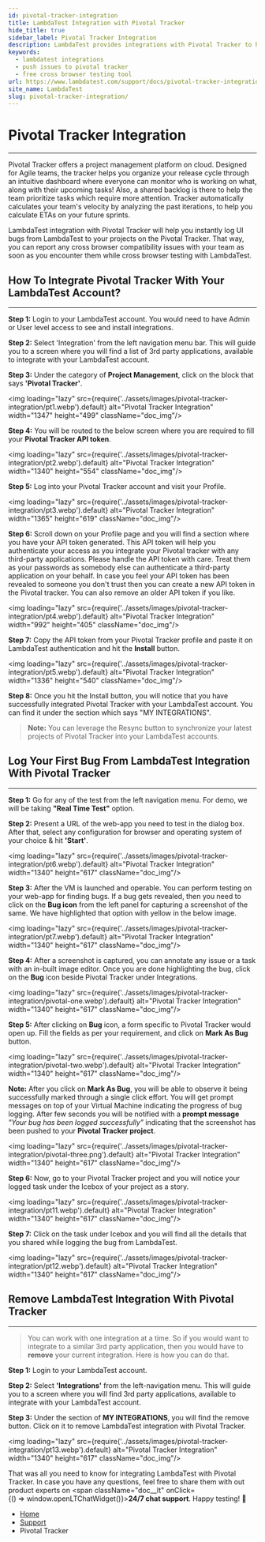 ```yaml
---
id: pivotal-tracker-integration
title: LambdaTest Integration with Pivotal Tracker
hide_title: true
sidebar_label: Pivotal Tracker Integration
description: LambdaTest provides integrations with Pivotal Tracker to help you log bugs directly from the middle of your test session on LambdaTest to your Pivotal Tracker.
keywords:
  - lambdatest integrations
  - push issues to pivotal tracker
  - free cross browser testing tool
url: https://www.lambdatest.com/support/docs/pivotal-tracker-integration/
site_name: LambdaTest
slug: pivotal-tracker-integration/
---
```


<script type="application/ld+json"
      dangerouslySetInnerHTML={{ __html: JSON.stringify({
       "@context": "https://schema.org",
        "@type": "BreadcrumbList",
        "itemListElement": [{
          "@type": "ListItem",
          "position": 1,
          "name": "LambdaTest",
          "item": "https://www.lambdatest.com"
        },{
          "@type": "ListItem",
          "position": 2,
          "name": "Support",
          "item": "https://www.lambdatest.com/support/docs/"
        },{
          "@type": "ListItem",
          "position": 3,
          "name": "Pivotal Tracker Integration",
          "item": "https://www.lambdatest.com/support/docs/pivotal-tracker-integration/"
        }]
      })
    }}
></script>

# Pivotal Tracker Integration

* * *

Pivotal Tracker offers a project management platform on cloud. Designed for Agile teams, the tracker helps you organize your release cycle through an intuitive dashboard where everyone can monitor who is working on what, along with their upcoming tasks! Also, a shared backlog is there to help the team prioritize tasks which require more attention. Tracker automatically calculates your team's velocity by analyzing the past iterations, to help you calculate ETAs on your future sprints.

LambdaTest integration with Pivotal Tracker will help you instantly log UI bugs from LambdaTest to your projects on the Pivotal Tracker. That way, you can report any cross browser compatibility issues with your team as soon as you encounter them while cross browser testing with LambdaTest.

## How To Integrate Pivotal Tracker With Your LambdaTest Account?

* * *

**Step 1:** Login to your LambdaTest account. You would need to have Admin or User level access to see and install integrations.

**Step 2:** Select 'Integration' from the left navigation menu bar. This will guide you to a screen where you will find a list of 3rd party applications, available to integrate with your LambdaTest account.

**Step 3:** Under the category of **Project Management**, click on the block that says **'Pivotal Tracker'**.

<img loading="lazy" src={require('../assets/images/pivotal-tracker-integration/pt1.webp').default} alt="Pivotal Tracker Integration" width="1347" height="499" className="doc_img"/>

**Step 4:** You will be routed to the below screen where you are required to fill your **Pivotal Tracker API token**.

<img loading="lazy" src={require('../assets/images/pivotal-tracker-integration/pt2.webp').default} alt="Pivotal Tracker Integration" width="1340" height="554" className="doc_img"/>

**Step 5:** Log into your Pivotal Tracker account and visit your Profile.

<img loading="lazy" src={require('../assets/images/pivotal-tracker-integration/pt3.webp').default} alt="Pivotal Tracker Integration" width="1365" height="619" className="doc_img"/>

**Step 6:** Scroll down on your Profile page and you will find a section where you have your API token generated. This API token will help you authenticate your access as you integrate your Pivotal tracker with any third-party applications. Please handle the API token with care. Treat them as your passwords as somebody else can authenticate a third-party application on your behalf. In case you feel your API token has been revealed to someone you don't trust then you can create a new API token in the Pivotal tracker. You can also remove an older API token if you like.

<img loading="lazy" src={require('../assets/images/pivotal-tracker-integration/pt4.webp').default} alt="Pivotal Tracker Integration" width="992" height="405" className="doc_img"/>

**Step 7:** Copy the API token from your Pivotal Tracker profile and paste it on LambdaTest authentication and hit the **Install** button.

<img loading="lazy" src={require('../assets/images/pivotal-tracker-integration/pt5.webp').default} alt="Pivotal Tracker Integration" width="1336" height="540" className="doc_img"/>

**Step 8:** Once you hit the Install button, you will notice that you have successfully integrated Pivotal Tracker with your LambdaTest account. You can find it under the section which says "MY INTEGRATIONS".

>**Note:** You can leverage the Resync button to synchronize your latest projects of Pivotal Tracker into your LambdaTest accounts.

## Log Your First Bug From LambdaTest Integration With Pivotal Tracker

* * *

**Step 1:** Go for any of the test from the left navigation menu. For demo, we will be taking **"Real Time Test"** option.

**Step 2:** Present a URL of the web-app you need to test in the dialog box. After that, select any configuration for browser and operating system of your choice & hit **'Start'**.

<img loading="lazy" src={require('../assets/images/pivotal-tracker-integration/pt6.webp').default} alt="Pivotal Tracker Integration" width="1340" height="617" className="doc_img"/>

**Step 3:** After the VM is launched and operable. You can perform testing on your web-app for finding bugs. If a bug gets revealed, then you need to click on the **Bug icon** from the left panel for capturing a screenshot of the same. We have highlighted that option with yellow in the below image.

<img loading="lazy" src={require('../assets/images/pivotal-tracker-integration/pt7.webp').default} alt="Pivotal Tracker Integration" width="1340" height="617" className="doc_img"/>

**Step 4:** After a screenshot is captured, you can annotate any issue or a task with an in-built image editor. Once you are done highlighting the bug, click on the **Bug** icon beside Pivotal Tracker under Integrations.

<img loading="lazy" src={require('../assets/images/pivotal-tracker-integration/pivotal-one.webp').default} alt="Pivotal Tracker Integration" width="1340" height="617" className="doc_img"/>

**Step 5:** After clicking on **Bug** icon, a form specific to Pivotal Tracker would open up. Fill the fields as per your requirement, and click on **Mark As Bug** button.

<img loading="lazy" src={require('../assets/images/pivotal-tracker-integration/pivotal-two.webp').default} alt="Pivotal Tracker Integration" width="1340" height="617" className="doc_img"/>

**Note:** After you click on **Mark As Bug**, you will be able to observe it being successfully marked through a single click effort. You will get prompt messages on top of your Virtual Machine indicating the progress of bug logging. After few seconds you will be notified with a **prompt message** *"Your bug has been logged successfully”* indicating that the screenshot has been pushed to your **Pivotal Tracker project**. 

<img loading="lazy" src={require('../assets/images/pivotal-tracker-integration/pivotal-three.png').default} alt="Pivotal Tracker Integration" width="1340" height="617" className="doc_img"/>

**Step 6:** Now, go to your Pivotal Tracker project and you will notice your logged task under the Icebox of your project as a story.

<img loading="lazy" src={require('../assets/images/pivotal-tracker-integration/pt11.webp').default} alt="Pivotal Tracker Integration" width="1340" height="617" className="doc_img"/>

**Step 7:** Click on the task under Icebox and you will find all the details that you shared while logging the bug from LambdaTest.

<img loading="lazy" src={require('../assets/images/pivotal-tracker-integration/pt12.webp').default} alt="Pivotal Tracker Integration" width="1340" height="617" className="doc_img"/>

## Remove LambdaTest Integration With Pivotal Tracker

* * *

>You can work with one integration at a time. So if you would want to integrate to a similar 3rd party application, then you would have to **remove** your current integration. Here is how you can do that.

**Step 1:** Login to your LambdaTest account.

**Step 2:** Select **'Integrations'** from the left-navigation menu. This will guide you to a screen where you will find 3rd party applications, available to integrate with your LambdaTest account.

**Step 3:** Under the section of **MY INTEGRATIONS**, you will find the remove button. Click on it to remove LambdaTest integration with Pivotal Tracker.

<img loading="lazy" src={require('../assets/images/pivotal-tracker-integration/pt13.webp').default} alt="Pivotal Tracker Integration" width="1340" height="617" className="doc_img"/>

That was all you need to know for integrating LambdaTest with Pivotal Tracker. In case you have any questions, feel free to share them with out product experts on <span className="doc__lt" onClick={() => window.openLTChatWidget()}>**24/7 chat support**</span>. Happy testing! 🙂 

<nav aria-label="breadcrumbs">
  <ul className="breadcrumbs">
    <li className="breadcrumbs__item">
      <a className="breadcrumbs__link" href="https://www.lambdatest.com">
        Home
      </a>
    </li>
    <li className="breadcrumbs__item">
      <a className="breadcrumbs__link" target="_self" href="https://www.lambdatest.com/support/docs/">
        Support
      </a>
    </li>
    <li className="breadcrumbs__item breadcrumbs__item--active">
      <span className="breadcrumbs__link">
        Pivotal Tracker
      </span>
    </li>
  </ul>
</nav>
